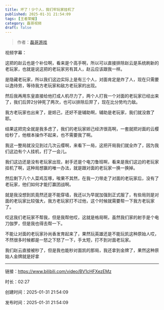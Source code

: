 ```yaml
---
title: 坏了！少个人，我们牢玩家挂机了
published: 2025-01-31 21:54:09
tags: [王者荣耀]
category: 磊哥视频
draft: false
---
```



> 作者：[磊哥游戏](https://space.bilibili.com/268941858?spm_id_from=333.788.upinfo.head.click)

视频字幕：

这把的赵云也是个补位啊，看来是个高手啊，所以可以直接排除赵云是系统刷新的老玩家，也就是说这把的老玩家另有其人，赵云应该跟我一样。

是隐藏老玩家，所以我们这边实际上是有三个人，对面肯定是炸了人，现在只需要以逸待劳，等待我方老玩家和敌方老玩家的出现。

然后我再用东皇直接给他打成人机尽力了，两个人打我一个对面的老玩家已经出来了，我们后羿2分钟死了两次，也可以排除后羿了，现在比分势均力敌。

我方老玩家也出来了，是妲己，还好不是辅助啊，辅助是老玩家，我们就没救了耶。

结果这把完全就是我多虑了，我们的老玩家妲己经济很高啊，一套就把对面的云樱给秒了，他根本操作不起来，也不需要我了啊。

我这一整局就没见到过几次云缨啊，来看下一局，这把开局我们就全炸了，因为我们这边有个人挂机，打了一会儿。

我们这边还是没有老玩家出现，射手还是个电刀鲁班啊，看来是我们这边的老玩家挂机了啊，这种局想赢的唯一办法，就是跟对面的老玩家一换一换掉。

然后剩下八个人菜鸡互啄，唉果不其然，在我一刀带走了对面的老玩家后，没有了老玩家，他们如何才能打赢团战啊。

就是我没想到凯竟然还是不能穿墙，我还以为早就加强到正式服了，有些局则是对面的老玩家比较强大，我方老玩家打不过他，这个时候就需要帮一下我方老玩家了。

哎这我们老玩家不帮我，但是我帮他哎，这就是格局啊，虽然我们家的射手是个电刀伽罗，但是我也得去帮一下。

不能让对面的老玩家孙尚香发育起来了，果然玩英雄还是不能玩凯这种原始人哎，不然很多时候都是一怒之下怒了一下，手太短，打不到对面老玩家。

我们赵云直接被秒了，但是我也能秒对面凯的那局，我还拿到金牌了，果然这种原始人金牌就是好拿

---


链接：https://www.bilibili.com/video/BV1cHFXezEMz



时长：02:27

创建时间：2025-01-31 21:54:09

发布时间：2025-01-31 21:54:09
